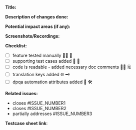 **Title:**

**Description of changes done:**


**Potential impact areas (if any):**

**Screenshots/Recordings:**

**Checklist:**
- [ ] feature tested manually 👨‍🔬 🧪
- [ ] supporting test cases added 🚀 💼
- [ ] code is readable - added necessary doc comments 👨‍🏭 🗒️
- [ ] translation keys added 🌐 🗝️
- [ ] dpqa automation attributes added 🤖 🛠️

**Related issues:**

- closes #ISSUE_NUMBER1
- closes #ISSUE_NUMBER2
- partially addresses #ISSUE_NUMBER3

**Testcase sheet link**:
